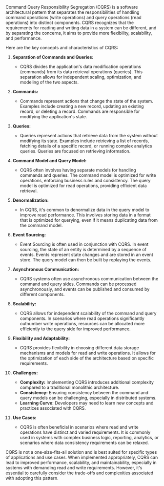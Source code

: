 Command Query Responsibility Segregation (CQRS) is a software architectural pattern that separates the responsibilities of handling command operations (write operations) and query operations (read operations) into distinct components. CQRS recognizes that the requirements for reading and writing data in a system can be different, and by separating the concerns, it aims to provide more flexibility, scalability, and performance.

Here are the key concepts and characteristics of CQRS:

1. **Separation of Commands and Queries:**
   - CQRS divides the application's data modification operations (commands) from its data retrieval operations (queries). This separation allows for independent scaling, optimization, and modeling of the two aspects.

2. **Commands:**
   - Commands represent actions that change the state of the system. Examples include creating a new record, updating an existing record, or deleting a record. Commands are responsible for modifying the application's state.

3. **Queries:**
   - Queries represent actions that retrieve data from the system without modifying its state. Examples include retrieving a list of records, fetching details of a specific record, or running complex analytics queries. Queries are focused on retrieving information.

4. **Command Model and Query Model:**
   - CQRS often involves having separate models for handling commands and queries. The command model is optimized for write operations, enforcing business rules and consistency. The query model is optimized for read operations, providing efficient data retrieval.

5. **Denormalization:**
   - In CQRS, it's common to denormalize data in the query model to improve read performance. This involves storing data in a format that is optimized for querying, even if it means duplicating data from the command model.

6. **Event Sourcing:**
   - Event Sourcing is often used in conjunction with CQRS. In event sourcing, the state of an entity is determined by a sequence of events. Events represent state changes and are stored in an event store. The query model can then be built by replaying the events.

7. **Asynchronous Communication:**
   - CQRS systems often use asynchronous communication between the command and query sides. Commands can be processed asynchronously, and events can be published and consumed by different components.

8. **Scalability:**
   - CQRS allows for independent scalability of the command and query components. In scenarios where read operations significantly outnumber write operations, resources can be allocated more efficiently to the query side for improved performance.

9. **Flexibility and Adaptability:**
   - CQRS provides flexibility in choosing different data storage mechanisms and models for read and write operations. It allows for the optimization of each side of the architecture based on specific requirements.

10. **Challenges:**
    - **Complexity:** Implementing CQRS introduces additional complexity compared to a traditional monolithic architecture.
    - **Consistency:** Ensuring consistency between the command and query models can be challenging, especially in distributed systems.
    - **Learning Curve:** Developers may need to learn new concepts and practices associated with CQRS.

11. **Use Cases:**
    - CQRS is often beneficial in scenarios where read and write operations have distinct and varied requirements. It is commonly used in systems with complex business logic, reporting, analytics, or scenarios where data consistency requirements can be relaxed.

CQRS is not a one-size-fits-all solution and is best suited for specific types of applications and use cases. When implemented appropriately, CQRS can lead to improved performance, scalability, and maintainability, especially in systems with demanding read and write requirements. However, it's essential to carefully consider the trade-offs and complexities associated with adopting this pattern.